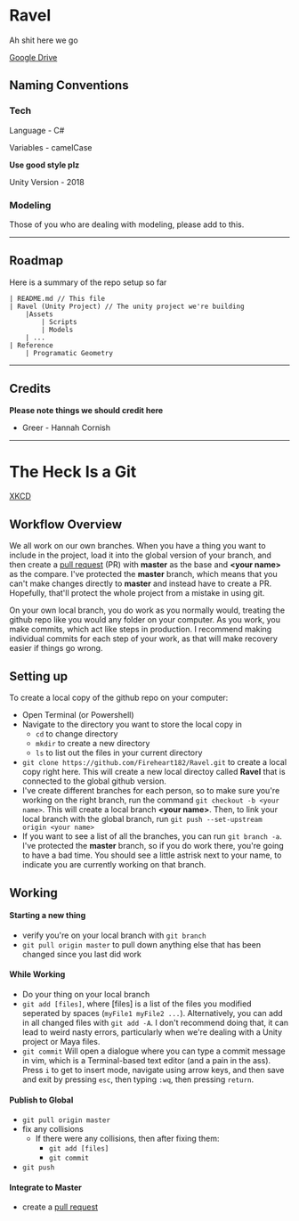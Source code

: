 # Ravel
Ah shit here we go

[Google Drive](https://drive.google.com/drive/folders/1er3U4pc3P32d_06xr0KryOA7qMG6vsjM?usp=sharing)


## Naming Conventions
### Tech
Language - C#

Variables - camelCase

**Use good style plz**

Unity Version - 2018

### Modeling
Those of you who are dealing with modeling, please add to this. 

---
## Roadmap
Here is a summary of the repo setup so far

~~~
| README.md // This file
| Ravel (Unity Project) // The unity project we're building
    |Assets
        | Scripts   
        | Models
    | ...
| Reference
    | Programatic Geometry
~~~

---
## Credits

**Please note things we should credit here** 

* Greer - Hannah Cornish

---
# The Heck Is a Git
[XKCD](https://xkcd.com/1597/)

## Workflow Overview
We all work on our own branches.
When you have a thing you want to include in the project, load it into the global version of your branch, and then create a [pull request](https://github.com/Fireheart182/Ravel/pulls) (PR) with **master** as the base and **\<your name\>** as the compare. 
I've protected the **master** branch, which means that you can't make changes directly to **master** and instead have to create a PR. Hopefully, that'll protect the whole project from a mistake in using git.

On your own local branch, you do work as you normally would, treating the github repo like you would any folder on your computer. As you work, you make commits, which act like steps in production. I recommend making individual commits for each step of your work, as that will make recovery easier if things go wrong.
## Setting up
To create a local copy of the github repo on your computer:
    
* Open Terminal (or Powershell)
* Navigate to the directory you want to store the local copy in
    * `cd` to change directory
    * `mkdir` to create a new directory
    * `ls` to list out the files in your current directory
* `git clone https://github.com/Fireheart182/Ravel.git` to create a local copy right here. This will create a new local directoy called **Ravel** that is connected to the global github version.
* I've create different branches for each person, so to make sure you're working on the right branch, run the command `git checkout -b <your name>`. This will create a local branch **\<your name\>**. Then, to link your local branch with the global branch, run `git push --set-upstream origin <your name>`
* If you want to see a list of all the branches, you can run `git branch -a`. I've protected the **master** branch, so if you do work there, you're going to have a bad time. You should see a little astrisk next to your name, to indicate you are currently working on that branch.

## Working
#### Starting a new thing
* verify you're on your local branch with `git branch`
* `git pull origin master` to pull down anything else that has been changed since you last did work

#### While Working
* Do your thing on your local branch
* `git add [files]`, where [files] is a list of the files you modified seperated by spaces (`myFile1 myFile2 ...`). Alternatively, you can add in all changed files with `git add -A`. I don't recommend doing that, it can lead to weird nasty errors, particularly when we're dealing with a Unity project or Maya files.
* `git commit` Will open a dialogue where you can type a commit message in vim, which is a Terminal-based text editor (and a pain in the ass). Press `i` to get to insert mode, navigate using arrow keys, and then save and exit by pressing `esc`, then typing `:wq`, then pressing `return`.

#### Publish to Global
* `git pull origin master`
* fix any collisions
    * If there were any collisions, then after fixing them:
        * `git add [files]`
        * `git commit`
* `git push`

#### Integrate to Master
* create a [pull request](https://github.com/Fireheart182/Ravel/pulls)
